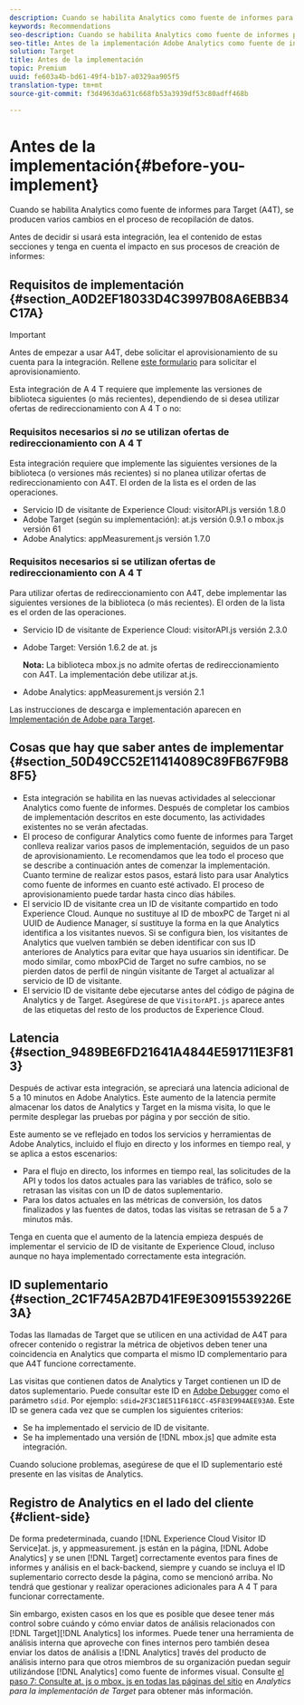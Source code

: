 ```yaml
---
description: Cuando se habilita Analytics como fuente de informes para Target (A4T), se producen varios cambios en el proceso de recopilación de datos.
keywords: Recommendations
seo-description: Cuando se habilita Analytics como fuente de informes para Target (A4T), se producen varios cambios en el proceso de recopilación de datos.
seo-title: Antes de la implementación Adobe Analytics como fuente de informes para Adobe Target (A4T)
solution: Target
title: Antes de la implementación
topic: Premium
uuid: fe603a4b-bd61-49f4-b1b7-a0329aa905f5
translation-type: tm+mt
source-git-commit: f3d4963da631c668fb53a3939df53c80adff468b

---
```



# Antes de la implementación{#before-you-implement}

Cuando se habilita Analytics como fuente de informes para Target (A4T), se producen varios cambios en el proceso de recopilación de datos.

Antes de decidir si usará esta integración, lea el contenido de estas secciones y tenga en cuenta el impacto en sus procesos de creación de informes:

## Requisitos de implementación {#section_A0D2EF18033D4C3997B08A6EBB34C17A}

>[!IMPORTANT]
>
>Antes de empezar a usar A4T, debe solicitar el aprovisionamiento de su cuenta para la integración. Rellene [este formulario](https://www.adobe.com/go/audiences) para solicitar el aprovisionamiento.

Esta integración de A 4 T requiere que implemente las versiones de biblioteca siguientes (o más recientes), dependiendo de si desea utilizar ofertas de redireccionamiento con A 4 T o no:

### Requisitos necesarios si *no* se utilizan ofertas de redireccionamiento con A 4 T

Esta integración requiere que implemente las siguientes versiones de la biblioteca (o versiones más recientes) si no planea utilizar ofertas de redireccionamiento con A4T. El orden de la lista es el orden de las operaciones.

* Servicio ID de visitante de Experience Cloud: visitorAPI.js versión 1.8.0
* Adobe Target (según su implementación): at.js versión 0.9.1 o mbox.js versión 61
* Adobe Analytics: appMeasurement.js versión 1.7.0

### Requisitos necesarios si se utilizan ofertas de redireccionamiento con A 4 T

Para utilizar ofertas de redireccionamiento con A4T, debe implementar las siguientes versiones de la biblioteca (o más recientes). El orden de la lista es el orden de las operaciones.

* Servicio ID de visitante de Experience Cloud: visitorAPI.js versión 2.3.0
* Adobe Target: Versión 1.6.2 de at. js

   **Nota:** La biblioteca mbox.js no admite ofertas de redireccionamiento con A4T. La implementación debe utilizar at.js.

* Adobe Analytics: appMeasurement.js versión 2.1

Las instrucciones de descarga e implementación aparecen en [Implementación de Adobe para Target](https://marketing.adobe.com/resources/help/en_US/target/a4t/c_a4timplementation.html).

## Cosas que hay que saber antes de implementar {#section_50D49CC52E11414089C89FB67F9B88F5}

* Esta integración se habilita en las nuevas actividades al seleccionar Analytics como fuente de informes. Después de completar los cambios de implementación descritos en este documento, las actividades existentes no se verán afectadas.
* El proceso de configurar Analytics como fuente de informes para Target conlleva realizar varios pasos de implementación, seguidos de un paso de aprovisionamiento. Le recomendamos que lea todo el proceso que se describe a continuación antes de comenzar la implementación. Cuanto termine de realizar estos pasos, estará listo para usar Analytics como fuente de informes en cuanto esté activado. El proceso de aprovisionamiento puede tardar hasta cinco días hábiles.
* El servicio ID de visitante crea un ID de visitante compartido en todo Experience Cloud. Aunque no sustituye al ID de mboxPC de Target ni al UUID de Audience Manager, sí sustituye la forma en la que Analytics identifica a los visitantes nuevos. Si se configura bien, los visitantes de Analytics que vuelven también se deben identificar con sus ID anteriores de Analytics para evitar que haya usuarios sin identificar. De modo similar, como mboxPCid de Target no sufre cambios, no se pierden datos de perfil de ningún visitante de Target al actualizar al servicio de ID de visitante.
* El servicio ID de visitante debe ejecutarse antes del código de página de Analytics y de Target. Asegúrese de que `VisitorAPI.js` aparece antes de las etiquetas del resto de los productos de Experience Cloud.

## Latencia {#section_9489BE6FD21641A4844E591711E3F813}

Después de activar esta integración, se apreciará una latencia adicional de 5 a 10 minutos en Adobe Analytics. Este aumento de la latencia permite almacenar los datos de Analytics y Target en la misma visita, lo que le permite desplegar las pruebas por página y por sección de sitio.

Este aumento se ve reflejado en todos los servicios y herramientas de Adobe Analytics, incluido el flujo en directo y los informes en tiempo real, y se aplica a estos escenarios:

* Para el flujo en directo, los informes en tiempo real, las solicitudes de la API y todos los datos actuales para las variables de tráfico, solo se retrasan las visitas con un ID de datos suplementario.
* Para los datos actuales en las métricas de conversión, los datos finalizados y las fuentes de datos, todas las visitas se retrasan de 5 a 7 minutos más.

Tenga en cuenta que el aumento de la latencia empieza después de implementar el servicio de ID de visitante de Experience Cloud, incluso aunque no haya implementado correctamente esta integración.

## ID suplementario   {#section_2C1F745A2B7D41FE9E30915539226E3A}

Todas las llamadas de Target que se utilicen en una actividad de A4T para ofrecer contenido o registrar la métrica de objetivos deben tener una coincidencia en Analytics que comparta el mismo ID complementario para que A4T funcione correctamente.

Las visitas que contienen datos de Analytics y Target contienen un ID de datos suplementario. Puede consultar este ID en [Adobe Debugger](https://marketing.adobe.com/resources/help/en_US/sc/implement/?f=debugger) como el parámetro `sdid`. Por ejemplo: `sdid=2F3C18E511F618CC-45F83E994AEE93A0`. Este ID se genera cada vez que se cumplen los siguientes criterios:

* Se ha implementado el servicio de ID de visitante.
* Se ha implementado una versión de [!DNL mbox.js] que admite esta integración.

Cuando solucione problemas, asegúrese de que el ID suplementario esté presente en las visitas de Analytics.

## Registro de Analytics en el lado del cliente {#client-side}

De forma predeterminada, cuando [!DNL Experience Cloud Visitor ID Service]at. js, y appmeasurement. js están en la página, [!DNL Adobe Analytics] y se unen [!DNL Target] correctamente eventos para fines de informes y análisis en el back-backend, siempre y cuando se incluya el ID suplementario correcto desde la página, como se mencionó arriba. No tendrá que gestionar y realizar operaciones adicionales para A 4 T para funcionar correctamente.

Sin embargo, existen casos en los que es posible que desee tener más control sobre cuándo y cómo enviar datos de análisis relacionados con [!DNL Target][!DNL Analytics] los informes. Puede tener una herramienta de análisis interna que aproveche con fines internos pero también desea enviar los datos de análisis a [!DNL Analytics] través del producto de análisis interno para que otros miembros de su organización puedan seguir utilizándose [!DNL Analytics] como fuente de informes visual. Consulte [el paso 7: Consulte at. js o mbox. js en todas las páginas del sitio](/help/c-integrating-target-with-mac/a4t/a4timplementation.md#step7) en *Analytics para la implementación de Target* para obtener más información.
